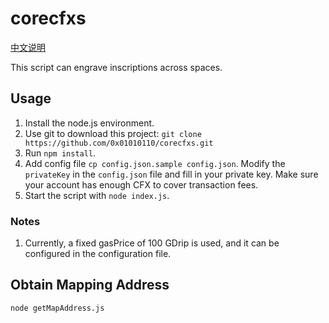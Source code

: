# corecfxs

[中文说明](./readmezh.md)

This script can engrave inscriptions across spaces.

## Usage

1. Install the node.js environment.
2. Use git to download this project: `git clone https://github.com/0x01010110/corecfxs.git`
3. Run `npm install`.
4. Add config file `cp config.json.sample config.json`. Modify the `privateKey` in the `config.json` file and fill in your private key. Make sure your account has enough CFX to cover transaction fees.
5. Start the script with `node index.js`.

### Notes

1. Currently, a fixed gasPrice of 100 GDrip is used, and it can be configured in the configuration file.

## Obtain Mapping Address

```shell
node getMapAddress.js
```
